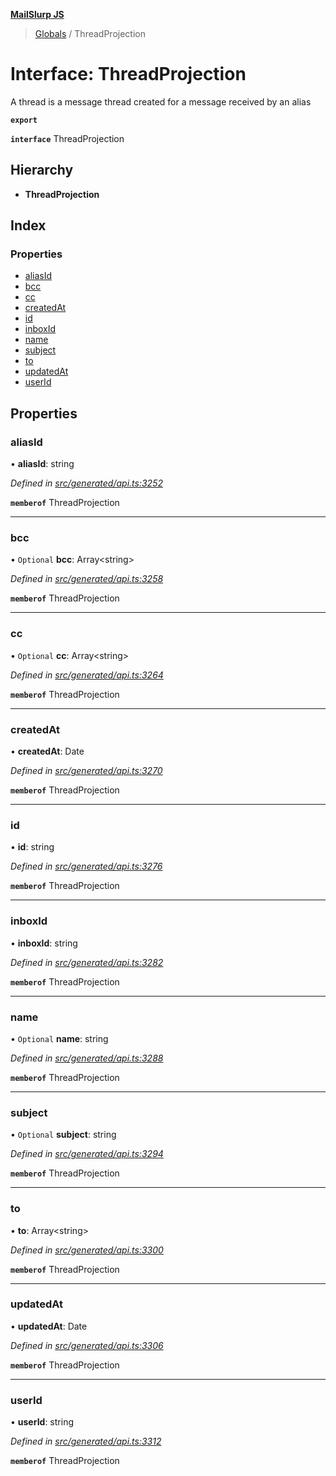 **[MailSlurp JS](../README.md)**

> [Globals](../README.md) / ThreadProjection

# Interface: ThreadProjection

A thread is a message thread created for a message received by an alias

**`export`** 

**`interface`** ThreadProjection

## Hierarchy

* **ThreadProjection**

## Index

### Properties

* [aliasId](threadprojection.md#aliasid)
* [bcc](threadprojection.md#bcc)
* [cc](threadprojection.md#cc)
* [createdAt](threadprojection.md#createdat)
* [id](threadprojection.md#id)
* [inboxId](threadprojection.md#inboxid)
* [name](threadprojection.md#name)
* [subject](threadprojection.md#subject)
* [to](threadprojection.md#to)
* [updatedAt](threadprojection.md#updatedat)
* [userId](threadprojection.md#userid)

## Properties

### aliasId

•  **aliasId**: string

*Defined in [src/generated/api.ts:3252](https://github.com/mailslurp/mailslurp-client/blob/c889afa/src/generated/api.ts#L3252)*

**`memberof`** ThreadProjection

___

### bcc

• `Optional` **bcc**: Array\<string>

*Defined in [src/generated/api.ts:3258](https://github.com/mailslurp/mailslurp-client/blob/c889afa/src/generated/api.ts#L3258)*

**`memberof`** ThreadProjection

___

### cc

• `Optional` **cc**: Array\<string>

*Defined in [src/generated/api.ts:3264](https://github.com/mailslurp/mailslurp-client/blob/c889afa/src/generated/api.ts#L3264)*

**`memberof`** ThreadProjection

___

### createdAt

•  **createdAt**: Date

*Defined in [src/generated/api.ts:3270](https://github.com/mailslurp/mailslurp-client/blob/c889afa/src/generated/api.ts#L3270)*

**`memberof`** ThreadProjection

___

### id

•  **id**: string

*Defined in [src/generated/api.ts:3276](https://github.com/mailslurp/mailslurp-client/blob/c889afa/src/generated/api.ts#L3276)*

**`memberof`** ThreadProjection

___

### inboxId

•  **inboxId**: string

*Defined in [src/generated/api.ts:3282](https://github.com/mailslurp/mailslurp-client/blob/c889afa/src/generated/api.ts#L3282)*

**`memberof`** ThreadProjection

___

### name

• `Optional` **name**: string

*Defined in [src/generated/api.ts:3288](https://github.com/mailslurp/mailslurp-client/blob/c889afa/src/generated/api.ts#L3288)*

**`memberof`** ThreadProjection

___

### subject

• `Optional` **subject**: string

*Defined in [src/generated/api.ts:3294](https://github.com/mailslurp/mailslurp-client/blob/c889afa/src/generated/api.ts#L3294)*

**`memberof`** ThreadProjection

___

### to

•  **to**: Array\<string>

*Defined in [src/generated/api.ts:3300](https://github.com/mailslurp/mailslurp-client/blob/c889afa/src/generated/api.ts#L3300)*

**`memberof`** ThreadProjection

___

### updatedAt

•  **updatedAt**: Date

*Defined in [src/generated/api.ts:3306](https://github.com/mailslurp/mailslurp-client/blob/c889afa/src/generated/api.ts#L3306)*

**`memberof`** ThreadProjection

___

### userId

•  **userId**: string

*Defined in [src/generated/api.ts:3312](https://github.com/mailslurp/mailslurp-client/blob/c889afa/src/generated/api.ts#L3312)*

**`memberof`** ThreadProjection

